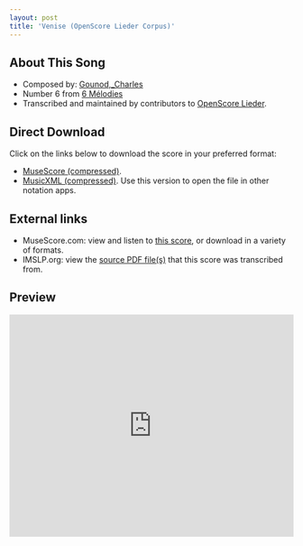 ```yaml
---
layout: post
title: 'Venise (OpenScore Lieder Corpus)'
---
```


## About This Song

- Composed by: [Gounod,_Charles](https://fourscoreandmore.org/openscore/lieder/Gounod,_Charles)
- Number 6 from [6 Mélodies](https://fourscoreandmore.org/openscore/lieder/Gounod,_Charles/6_Mélodies)
- Transcribed and maintained by contributors to [OpenScore Lieder].

[OpenScore Lieder]: https://musescore.com/openscore-lieder-corpus

## Direct Download

Click on the links below to download the score in your preferred format:
- [MuseScore (compressed)](https://github.com/openscore/lieder/blob/main/scores/Gounod,_Charles/6_Mélodies/6_Venise/lc5079394.mscz?raw=true).
- [MusicXML (compressed)](https://github.com/openscore/lieder/blob/main/scores/Gounod,_Charles/6_Mélodies/6_Venise/lc5079394.mxl?raw=true). Use this version to open the file in other notation apps.

## External links

- MuseScore.com: view and listen to [this score][MuseScore], or download in a variety of formats.
- IMSLP.org: view the [source PDF file(s)][IMSLP] that this score was transcribed from.

[MuseScore]: https://musescore.com/score/5079394
[IMSLP]: https://imslp.org/wiki/Special:ReverseLookup/518017

## Preview

<iframe width="100%" height="394" src="https://musescore.com/openscore-lieder-corpus/scores/5079394/embed" frameborder="0" allowfullscreen allow="autoplay; fullscreen"></iframe>
